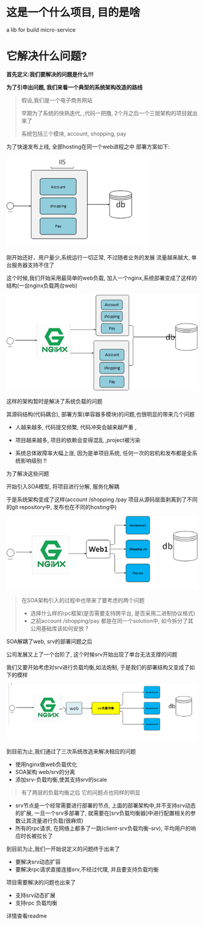 # 这是一个什么项目, 目的是啥

a lib for build micro-service 


# 它解决什么问题?

**首先定义:我们要解决的问题是什么!!!**

**为了引申出问题, 我们来看一个典型的系统架构改造的路线**

>  假设,我们是一个电子商务网站
>
> 早期为了系统的快熟迭代, ,代码一把撸, 2个月之后一个三层架构的项目就出来了
>
> 系统包括三个模块, account, shopping, pay


为了快速发布上线, 全部hosting在同一个web进程之中
部署方案如下: 

![](/docs/3y-art.png)

刚开始还好，用户量少,系统运行一切正常, 不过随者业务的发展
流量越来越大, 单台服务器支持不住了

这个时候,我们开始采用最简单的web负载, 加入一个nginx,系统部署变成了这样的结构(一台nginx负载两台web)

![](/docs/web-nginx.png)

这样的架构暂时是解决了系统负载的问题

其源码结构(代码耦合), 部署方案(单容器多模块)的问题,也很明显的带来几个问题

-   人越来越多, 代码提交频繁,  代码冲突会越来越严重 , 

-  项目越来越多, 项目的依赖会变得混乱 ,project被污染

-  系统总体故障率大幅上涨,  因为是单项目系统, 任何一次的宕机和发布都是全系统影响级别 !!


为了解决这些问题 

开始引入SOA模型, 将项目进行分解, 服务化解耦

于是系统架构变成了这样(account /shopping /pay 项目从源码层面剥离到了不同的git repository中, 发布也在不同的hosting中)

![](/docs/soa.png)

> 在SOA架构引入的过程中也带来了要考虑的两个问题
> -  选择什么样的rpc框架(是否需要支持跨平台, 是否采用二进制协议格式)
> -  之前account /shopping/pay 都是在同一个solution中, 如今拆分了其公用基础库该如何安放 ?
> 


SOA解耦了web, srv的部署问题之后

公司发展又上了一个台阶了, 这个时候srv开始出现了单台无法支撑的问题

我们又要开始考虑对srv进行负载均衡,如法炮制, 于是我们的部署结构又变成了如下的模样

![](/docs/srv-lbs.png)

到目前为止,我们通过了三次系统改造来解决相应的问题
- 使用nginx做web负载优化
- SOA架构 web/srv的分离
- 添加srv-负载均衡,使其支持srv的scale

> 有了两层的负载均衡之后
> 它的问题点也同样的明显

-  srv节点是一个经常需要进行部署的节点, 上面的部署架构中,并不支持srv动态的扩展, 一旦一个srv多部署了, 就需要在[srv负载均衡器]中进行配置相关的参数让其流量进行负载(很麻烦)
-  所有的rpc请求, 在网络上都多了一跳(client-srv负载均衡-srv), 平均用户的响应时长被拉长了

到目前为止,我们一开始说定义的问题终于出来了
- 要解决srv动态扩容
- 要解决rpc请求直接连接srv,不经过代理, 并且要支持负载均衡

项目需要解决的问题也出来了
- 支持srv动态扩展
- 支持rpc 负载均衡

详情查看readme
